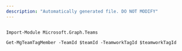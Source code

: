 ```yaml
---
description: "Automatically generated file. DO NOT MODIFY"
---
```


```powershellv1

Import-Module Microsoft.Graph.Teams

Get-MgTeamTagMember -TeamId $teamId -TeamworkTagId $teamworkTagId

```